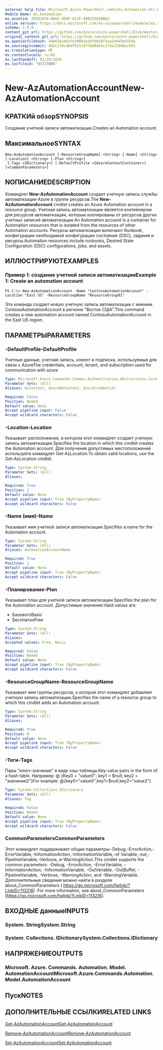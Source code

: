 ```yaml
---
external help file: Microsoft.Azure.PowerShell.Cmdlets.Automation.dll-Help.xml
Module Name: Az.Automation
ms.assetid: 2D5B16F0-0662-4D9F-A13F-808CE5EEBBA3
online version: https://docs.microsoft.com/en-us/powershell/module/az.automation/new-azautomationaccount
schema: 2.0.0
content_git_url: https://github.com/Azure/azure-powershell/blob/master/src/Automation/Automation/help/New-AzAutomationAccount.md
original_content_git_url: https://github.com/Azure/azure-powershell/blob/master/src/Automation/Automation/help/New-AzAutomationAccount.md
ms.openlocfilehash: 4486301d6a7e39081e297d018f3aa244459d328b
ms.sourcegitcommit: 4d2c178cd6df9151877b08d54c1f4a228dbec9d1
ms.translationtype: MT
ms.contentlocale: ru-RU
ms.lasthandoff: 01/29/2020
ms.locfileid: "93727805"
---
```

# <span data-ttu-id="83a15-101">New-AzAutomationAccount</span><span class="sxs-lookup"><span data-stu-id="83a15-101">New-AzAutomationAccount</span></span>

## <span data-ttu-id="83a15-102">КРАТКИй обзор</span><span class="sxs-lookup"><span data-stu-id="83a15-102">SYNOPSIS</span></span>
<span data-ttu-id="83a15-103">Создание учетной записи автоматизации.</span><span class="sxs-lookup"><span data-stu-id="83a15-103">Creates an Automation account.</span></span>

## <span data-ttu-id="83a15-104">Максимальное</span><span class="sxs-lookup"><span data-stu-id="83a15-104">SYNTAX</span></span>

```
New-AzAutomationAccount [-ResourceGroupName] <String> [-Name] <String> [-Location] <String> [-Plan <String>]
 [-Tags <IDictionary>] [-DefaultProfile <IAzureContextContainer>] [<CommonParameters>]
```

## <span data-ttu-id="83a15-105">NОПИСАНИЕ</span><span class="sxs-lookup"><span data-stu-id="83a15-105">DESCRIPTION</span></span>
<span data-ttu-id="83a15-106">Командлет **New-AzAutomationAccount** создает учетную запись службы автоматизации Azure в группе ресурсов.</span><span class="sxs-lookup"><span data-stu-id="83a15-106">The **New-AzAutomationAccount** cmdlet creates an Azure Automation account in a resource group.</span></span>
<span data-ttu-id="83a15-107">Учетная запись автоматизации является контейнером для ресурсов автоматизации, которые изолированы от ресурсов других учетных записей автоматизации.</span><span class="sxs-lookup"><span data-stu-id="83a15-107">An Automation account is a container for Automation resources that is isolated from the resources of other Automation accounts.</span></span> <span data-ttu-id="83a15-108">Ресурсы автоматизации включают Runbook, конфигурации необходимой конфигурации состояния (DSC), задания и ресурсы.</span><span class="sxs-lookup"><span data-stu-id="83a15-108">Automation resources include runbooks, Desired State Configuration (DSC) configurations, jobs, and assets.</span></span>

## <span data-ttu-id="83a15-109">ИЛЛЮСТРИРУЮТ</span><span class="sxs-lookup"><span data-stu-id="83a15-109">EXAMPLES</span></span>

### <span data-ttu-id="83a15-110">Пример 1: создание учетной записи автоматизации</span><span class="sxs-lookup"><span data-stu-id="83a15-110">Example 1: Create an automation account</span></span>
```
PS C:\> New-AzAutomationAccount -Name "ContosoAutomationAccount" -Location "East US" -ResourceGroupName "ResourceGroup01"
```

<span data-ttu-id="83a15-111">Эта команда создает новую учетную запись автоматизации с именем ContosoAutomationAccount в регионе "Восток США".</span><span class="sxs-lookup"><span data-stu-id="83a15-111">This command creates a new automation account named ContosoAutomationAccount in the East US region.</span></span>

## <span data-ttu-id="83a15-112">ПАРАМЕТРЫ</span><span class="sxs-lookup"><span data-stu-id="83a15-112">PARAMETERS</span></span>

### <span data-ttu-id="83a15-113">-DefaultProfile</span><span class="sxs-lookup"><span data-stu-id="83a15-113">-DefaultProfile</span></span>
<span data-ttu-id="83a15-114">Учетные данные, учетная запись, клиент и подписка, используемые для связи с Azure</span><span class="sxs-lookup"><span data-stu-id="83a15-114">The credentials, account, tenant, and subscription used for communication with azure</span></span>

```yaml
Type: Microsoft.Azure.Commands.Common.Authentication.Abstractions.Core.IAzureContextContainer
Parameter Sets: (All)
Aliases: AzContext, AzureRmContext, AzureCredential

Required: False
Position: Named
Default value: None
Accept pipeline input: False
Accept wildcard characters: False
```

### <span data-ttu-id="83a15-115">-Location</span><span class="sxs-lookup"><span data-stu-id="83a15-115">-Location</span></span>
<span data-ttu-id="83a15-116">Указывает расположение, в котором этот командлет создает учетную запись автоматизации.</span><span class="sxs-lookup"><span data-stu-id="83a15-116">Specifies the location in which this cmdlet creates the Automation account.</span></span>
<span data-ttu-id="83a15-117">Для получения допустимых местоположений используйте командлет Get-AzLocation.</span><span class="sxs-lookup"><span data-stu-id="83a15-117">To obtain valid locations, use the Get-AzLocation cmdlet.</span></span>

```yaml
Type: System.String
Parameter Sets: (All)
Aliases:

Required: True
Position: 2
Default value: None
Accept pipeline input: True (ByPropertyName)
Accept wildcard characters: False
```

### <span data-ttu-id="83a15-118">-Name (имя)</span><span class="sxs-lookup"><span data-stu-id="83a15-118">-Name</span></span>
<span data-ttu-id="83a15-119">Указывает имя учетной записи автоматизации.</span><span class="sxs-lookup"><span data-stu-id="83a15-119">Specifies a name for the Automation account.</span></span>

```yaml
Type: System.String
Parameter Sets: (All)
Aliases: AutomationAccountName

Required: True
Position: 1
Default value: None
Accept pipeline input: True (ByPropertyName)
Accept wildcard characters: False
```

### <span data-ttu-id="83a15-120">-Планирование</span><span class="sxs-lookup"><span data-stu-id="83a15-120">-Plan</span></span>
<span data-ttu-id="83a15-121">Указывает план для учетной записи автоматизации.</span><span class="sxs-lookup"><span data-stu-id="83a15-121">Specifies the plan for the Automation account.</span></span>
<span data-ttu-id="83a15-122">Допустимые значения:</span><span class="sxs-lookup"><span data-stu-id="83a15-122">Valid values are:</span></span>
- <span data-ttu-id="83a15-123">Базового</span><span class="sxs-lookup"><span data-stu-id="83a15-123">Basic</span></span>
- <span data-ttu-id="83a15-124">Бесплатно</span><span class="sxs-lookup"><span data-stu-id="83a15-124">Free</span></span>

```yaml
Type: System.String
Parameter Sets: (All)
Aliases:
Accepted values: Free, Basic

Required: False
Position: Named
Default value: None
Accept pipeline input: True (ByPropertyName)
Accept wildcard characters: False
```

### <span data-ttu-id="83a15-125">-ResourceGroupName</span><span class="sxs-lookup"><span data-stu-id="83a15-125">-ResourceGroupName</span></span>
<span data-ttu-id="83a15-126">Указывает имя группы ресурсов, к которой этот командлет добавляет учетную запись автоматизации.</span><span class="sxs-lookup"><span data-stu-id="83a15-126">Specifies the name of a resource group to which this cmdlet adds an Automation account.</span></span>

```yaml
Type: System.String
Parameter Sets: (All)
Aliases:

Required: True
Position: 0
Default value: None
Accept pipeline input: True (ByPropertyName)
Accept wildcard characters: False
```

### <span data-ttu-id="83a15-127">-Теги</span><span class="sxs-lookup"><span data-stu-id="83a15-127">-Tags</span></span>
<span data-ttu-id="83a15-128">Пары "ключ-значение" в виде хэш-таблицы.</span><span class="sxs-lookup"><span data-stu-id="83a15-128">Key-value pairs in the form of a hash table.</span></span> <span data-ttu-id="83a15-129">Например: @ {Key0 = "value0"; key1 = $null; key2 = "значение2"}</span><span class="sxs-lookup"><span data-stu-id="83a15-129">For example: @{key0="value0";key1=$null;key2="value2"}</span></span>

```yaml
Type: System.Collections.IDictionary
Parameter Sets: (All)
Aliases: Tag

Required: False
Position: Named
Default value: None
Accept pipeline input: True (ByPropertyName)
Accept wildcard characters: False
```

### <span data-ttu-id="83a15-130">CommonParameters</span><span class="sxs-lookup"><span data-stu-id="83a15-130">CommonParameters</span></span>
<span data-ttu-id="83a15-131">Этот командлет поддерживает общие параметры:-Debug,-ErrorAction,-ErrorVariable,-InformationAction,-InformationVariable,-of Variable,-out,-PipelineVariable,-Verbose, и-WarningAction.</span><span class="sxs-lookup"><span data-stu-id="83a15-131">This cmdlet supports the common parameters: -Debug, -ErrorAction, -ErrorVariable, -InformationAction, -InformationVariable, -OutVariable, -OutBuffer, -PipelineVariable, -Verbose, -WarningAction, and -WarningVariable.</span></span> <span data-ttu-id="83a15-132">Дополнительные сведения можно найти в разделе about_CommonParameters ( https://go.microsoft.com/fwlink/?LinkID=113216) .</span><span class="sxs-lookup"><span data-stu-id="83a15-132">For more information, see about_CommonParameters (https://go.microsoft.com/fwlink/?LinkID=113216).</span></span>

## <span data-ttu-id="83a15-133">ВХОДНЫЕ данные</span><span class="sxs-lookup"><span data-stu-id="83a15-133">INPUTS</span></span>

### <span data-ttu-id="83a15-134">System. String</span><span class="sxs-lookup"><span data-stu-id="83a15-134">System.String</span></span>

### <span data-ttu-id="83a15-135">System. Collections. IDictionary</span><span class="sxs-lookup"><span data-stu-id="83a15-135">System.Collections.IDictionary</span></span>

## <span data-ttu-id="83a15-136">НАПРЯЖЕНИЕ</span><span class="sxs-lookup"><span data-stu-id="83a15-136">OUTPUTS</span></span>

### <span data-ttu-id="83a15-137">Microsoft. Azure. Commands. Automation. Model. AutomationAccount</span><span class="sxs-lookup"><span data-stu-id="83a15-137">Microsoft.Azure.Commands.Automation.Model.AutomationAccount</span></span>

## <span data-ttu-id="83a15-138">Пуск</span><span class="sxs-lookup"><span data-stu-id="83a15-138">NOTES</span></span>

## <span data-ttu-id="83a15-139">ДОПОЛНИТЕЛЬНЫЕ ССЫЛКИ</span><span class="sxs-lookup"><span data-stu-id="83a15-139">RELATED LINKS</span></span>

[<span data-ttu-id="83a15-140">Get-AzAutomationAccount</span><span class="sxs-lookup"><span data-stu-id="83a15-140">Get-AzAutomationAccount</span></span>](./Get-AzAutomationAccount.md)

[<span data-ttu-id="83a15-141">Remove-AzAutomationAccount</span><span class="sxs-lookup"><span data-stu-id="83a15-141">Remove-AzAutomationAccount</span></span>](./Remove-AzAutomationAccount.md)

[<span data-ttu-id="83a15-142">Set-AzAutomationAccount</span><span class="sxs-lookup"><span data-stu-id="83a15-142">Set-AzAutomationAccount</span></span>](./Set-AzAutomationAccount.md)
